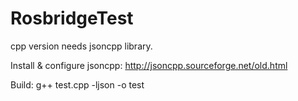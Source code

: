 # RosbridgeTest

cpp version needs jsoncpp library. 


Install & configure jsoncpp: http://jsoncpp.sourceforge.net/old.html

Build: g++ test.cpp -ljson -o test

